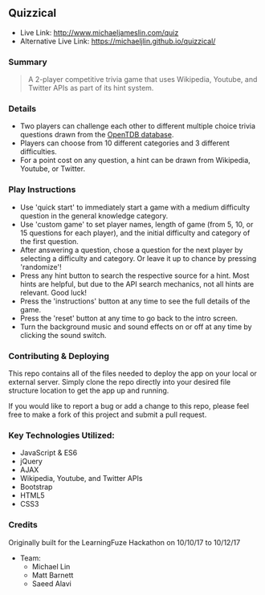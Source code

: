 ## Quizzical

- Live Link: http://www.michaeljameslin.com/quiz
- Alternative Live Link: https://michaeljlin.github.io/quizzical/

### Summary

> A 2-player competitive trivia game that uses Wikipedia, Youtube, and Twitter APIs as part of its hint system.

### Details
- Two players can challenge each other to different multiple choice trivia questions drawn from the <a href="https://opentdb.com/">OpenTDB database</a>.
- Players can choose from 10 different categories and 3 different difficulties.
- For a point cost on any question, a hint can be drawn from Wikipedia, Youtube, or Twitter.

### Play Instructions

- Use 'quick start' to immediately start a game with a medium difficulty question in the general knowledge category.
- Use 'custom game' to set player names, length of game (from 5, 10, or 15 questions for each player), and the initial difficulty and category of the first question.
- After answering a question, chose a question for the next player by selecting a difficulty and category. Or leave it up to chance by pressing 'randomize'!
- Press any hint button to search the respective source for a hint. Most hints are helpful, but due to the API search mechanics, not all hints are relevant. Good luck!
- Press the 'instructions' button at any time to see the full details of the game.
- Press the 'reset' button at any time to go back to the intro screen.
- Turn the background music and sound effects on or off at any time by clicking the sound switch.

### Contributing & Deploying

This repo contains all of the files needed to deploy the app on your local or external server. Simply clone the repo directly into your desired file structure location to get the app up and running.

If you would like to report a bug or add a change to this repo, please feel free to make a fork of this project and submit a pull request.

### Key Technologies Utilized:
- JavaScript & ES6
- jQuery
- AJAX
- Wikipedia, Youtube, and Twitter APIs
- Bootstrap
- HTML5
- CSS3

### Credits

Originally built for the LearningFuze Hackathon on 10/10/17 to 10/12/17

- Team:
  - Michael Lin
  - Matt Barnett
  - Saeed Alavi
